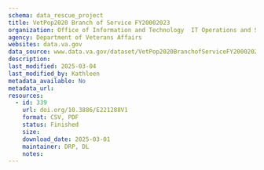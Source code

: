 ```yaml
---
schema: data_rescue_project 
title: VetPop2020 Branch of Service FY20002023
organization: Office of Information and Technology  IT Operations and Services (ITOPS)
agency: Department of Veterans Affairs
websites: data.va.gov
data_source: www.data.va.gov/dataset/VetPop2020BranchofServiceFY20002023/6qiy3ed4
description: 
last_modified: 2025-03-04
last_modified_by: Kathleen
metadata_available: No
metadata_url: 
resources:
  - id: 339
    url: doi.org/10.3886/E221288V1
    format: CSV, PDF
    status: Finished
    size: 
    download_date: 2025-03-01
    maintainer: DRP, DL
    notes: 
---
```

